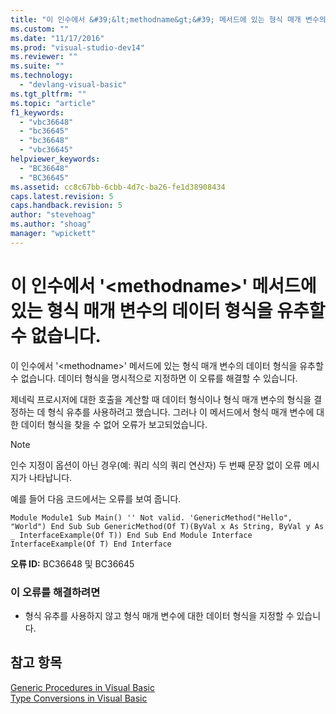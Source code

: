 ```yaml
---
title: "이 인수에서 &#39;&lt;methodname&gt;&#39; 메서드에 있는 형식 매개 변수의 데이터 형식을 유추할 수 없습니다. | Microsoft Docs"
ms.custom: ""
ms.date: "11/17/2016"
ms.prod: "visual-studio-dev14"
ms.reviewer: ""
ms.suite: ""
ms.technology: 
  - "devlang-visual-basic"
ms.tgt_pltfrm: ""
ms.topic: "article"
f1_keywords: 
  - "vbc36648"
  - "bc36645"
  - "bc36648"
  - "vbc36645"
helpviewer_keywords: 
  - "BC36648"
  - "BC36645"
ms.assetid: cc8c67bb-6cbb-4d7c-ba26-fe1d38908434
caps.latest.revision: 5
caps.handback.revision: 5
author: "stevehoag"
ms.author: "shoag"
manager: "wpickett"
---
```

# 이 인수에서 &#39;&lt;methodname&gt;&#39; 메서드에 있는 형식 매개 변수의 데이터 형식을 유추할 수 없습니다.
이 인수에서 '\<methodname\>' 메서드에 있는 형식 매개 변수의 데이터 형식을 유추할 수 없습니다. 데이터 형식을 명시적으로 지정하면 이 오류를 해결할 수 있습니다.  
  
 제네릭 프로시저에 대한 호출을 계산할 때 데이터 형식이나 형식 매개 변수의 형식을 결정하는 데 형식 유추를 사용하려고 했습니다. 그러나 이 메서드에서 형식 매개 변수에 대한 데이터 형식을 찾을 수 없어 오류가 보고되었습니다.  
  
> [!NOTE]
>  인수 지정이 옵션이 아닌 경우\(예: 쿼리 식의 쿼리 연산자\) 두 번째 문장 없이 오류 메시지가 나타납니다.  
  
 예를 들어 다음 코드에서는 오류를 보여 줍니다.  
  
```vb#  
Module Module1 Sub Main() '' Not valid. 'GenericMethod("Hello", "World") End Sub Sub GenericMethod(Of T)(ByVal x As String, ByVal y As _ InterfaceExample(Of T)) End Sub End Module Interface InterfaceExample(Of T) End Interface  
```  
  
 **오류 ID:** BC36648 및 BC36645  
  
### 이 오류를 해결하려면  
  
-   형식 유추를 사용하지 않고 형식 매개 변수에 대한 데이터 형식을 지정할 수 있습니다.  
  
## 참고 항목  
 [Generic Procedures in Visual Basic](../Topic/Generic%20Procedures%20in%20Visual%20Basic.md)   
 [Type Conversions in Visual Basic](../Topic/Type%20Conversions%20in%20Visual%20Basic.md)